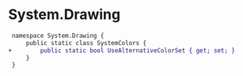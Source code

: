 # System.Drawing

``` diff
 namespace System.Drawing {
     public static class SystemColors {
+        public static bool UseAlternativeColorSet { get; set; }
     }
 }
```

